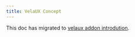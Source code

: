 ```yaml
---
title: VelaUX Concept
---
```


This doc has migrated to [velaux addon introdution](../reference/addons/velaux#concept-of-velaux).